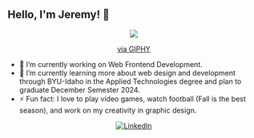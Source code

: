 ## Hello, I'm Jeremy! 👋

<div align="center" dir="auto">
<img src="https://media2.giphy.com/media/v1.Y2lkPTc5MGI3NjExM3RxaWV4aW92cXM0M3RyaGRrbWlmMmlkOXZieTgzY2phaGJ6Z2cxNyZlcD12MV9pbnRlcm5hbF9naWZfYnlfaWQmY3Q9Zw/y0NFayaBeiWEU/200.webp"><p><a href="https://giphy.com/gifs/videogames-y0NFayaBeiWEU">via GIPHY</a></p>
</div>

- 🔭 I’m currently working on Web Frontend Development.
- 🌱 I’m currently learning more about web design and development through BYU-Idaho in the Applied Technologies degree and plan to graduate December Semester 2024. 
- ⚡ Fun fact: I love to play video games, watch football (Fall is the best season), and work on my creativity in graphic design.

<div align="center" dir="auto">
  <a href="https://www.linkedin.com/in/jeremysorensen1/" rel="nofollow">
  <img src="https://camo.githubusercontent.com/b5ca0d668668ff247047e3ae990f6b19ba143fe20b0b1413cf1072bdfb911182/68747470733a2f2f736b696c6c69636f6e732e6465762f69636f6e733f693d6c696e6b6564696e" alt="LinkedIn" data-canonical-src="https://skillicons.dev/icons?i=linkedin" style="max-width: 10 0%;">
  </a>
</div>
